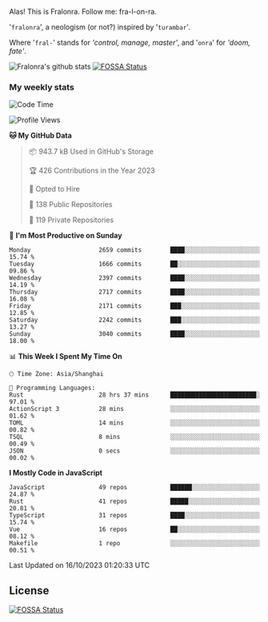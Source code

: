 Alas! This is Fralonra. Follow me: fra-l-on-ra.

'`fralonra`', a neologism (or not?) inspired by '`turambar`'.

Where '`fral-`' stands for *'control, manage, master'*, and '`onra`' for *'doom, fate'*.

![Fralonra's github stats](https://github-readme-stats.vercel.app/api?username=fralonra)
[![FOSSA Status](https://app.fossa.com/api/projects/git%2Bgithub.com%2Ffralonra%2Ffralonra.svg?type=shield)](https://app.fossa.com/projects/git%2Bgithub.com%2Ffralonra%2Ffralonra?ref=badge_shield)

### My weekly stats

<!--START_SECTION:waka-->
![Code Time](http://img.shields.io/badge/Code%20Time-4%2C117%20hrs%2057%20mins-blue)

![Profile Views](http://img.shields.io/badge/Profile%20Views-0-blue)

**🐱 My GitHub Data** 

> 📦 943.7 kB Used in GitHub's Storage 
 > 
> 🏆 426 Contributions in the Year 2023
 > 
> 💼 Opted to Hire
 > 
> 📜 138 Public Repositories 
 > 
> 🔑 119 Private Repositories 
 > 
📅 **I'm Most Productive on Sunday** 

```text
Monday                   2659 commits        ████░░░░░░░░░░░░░░░░░░░░░   15.74 % 
Tuesday                  1666 commits        ██░░░░░░░░░░░░░░░░░░░░░░░   09.86 % 
Wednesday                2397 commits        ████░░░░░░░░░░░░░░░░░░░░░   14.19 % 
Thursday                 2717 commits        ████░░░░░░░░░░░░░░░░░░░░░   16.08 % 
Friday                   2171 commits        ███░░░░░░░░░░░░░░░░░░░░░░   12.85 % 
Saturday                 2242 commits        ███░░░░░░░░░░░░░░░░░░░░░░   13.27 % 
Sunday                   3040 commits        ████░░░░░░░░░░░░░░░░░░░░░   18.00 % 
```


📊 **This Week I Spent My Time On** 

```text
🕑︎ Time Zone: Asia/Shanghai

💬 Programming Languages: 
Rust                     28 hrs 37 mins      ████████████████████████░   97.01 % 
ActionScript 3           28 mins             ░░░░░░░░░░░░░░░░░░░░░░░░░   01.62 % 
TOML                     14 mins             ░░░░░░░░░░░░░░░░░░░░░░░░░   00.82 % 
TSQL                     8 mins              ░░░░░░░░░░░░░░░░░░░░░░░░░   00.49 % 
JSON                     0 secs              ░░░░░░░░░░░░░░░░░░░░░░░░░   00.02 % 
```

**I Mostly Code in JavaScript** 

```text
JavaScript               49 repos            ██████░░░░░░░░░░░░░░░░░░░   24.87 % 
Rust                     41 repos            █████░░░░░░░░░░░░░░░░░░░░   20.81 % 
TypeScript               31 repos            ████░░░░░░░░░░░░░░░░░░░░░   15.74 % 
Vue                      16 repos            ██░░░░░░░░░░░░░░░░░░░░░░░   08.12 % 
Makefile                 1 repo              ░░░░░░░░░░░░░░░░░░░░░░░░░   00.51 % 
```




 Last Updated on 16/10/2023 01:20:33 UTC
<!--END_SECTION:waka-->

## License
[![FOSSA Status](https://app.fossa.com/api/projects/git%2Bgithub.com%2Ffralonra%2Ffralonra.svg?type=large)](https://app.fossa.com/projects/git%2Bgithub.com%2Ffralonra%2Ffralonra?ref=badge_large)